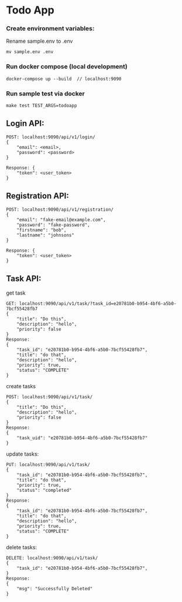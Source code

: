 # Todo App

### Create environment variables:

Rename sample.env to .env

```
mv sample.env .env
```

### Run docker compose (local development)

```
docker-compose up --build  // localhost:9090
```


### Run sample test via docker

```
make test TEST_ARGS=todoapp
```


## Login API:

```
POST: localhost:9090/api/v1/login/
{
    "email": <email>,
    "password": <password>
}

Response: {
    "token": <user_token>
}
```

## Registration API:

```
POST: localhost:9090/api/v1/registration/
{
    "email": "fake-email@example.com",
    "password": "fake-password",
    "firstname": "bob",
    "lastname": "johnsons"
}

Response: {
    "token": <user_token>
}
```


## Task API:

get task

```
GET: localhost:9090/api/v1/task/?task_id=e20781b0-b954-4bf6-a5b0-7bcf55428fb7
{
    "title": "Do this",
    "description": "hello",
    "priority": false
}
Response: 
{
    "task_id": "e20781b0-b954-4bf6-a5b0-7bcf55428fb7",
    "title": "do that",
    "description": "hello",
    "priority": true,
    "status": "COMPLETE"
}
```

create tasks

```
POST: localhost:9090/api/v1/task/
{
    "title": "Do this",
    "description": "hello",
    "priority": false
}
Response: 
{
    "task_uid": "e20781b0-b954-4bf6-a5b0-7bcf55428fb7"
}
```

update tasks:

```
PUT: localhost:9090/api/v1/task/
{
    "task_id": "e20781b0-b954-4bf6-a5b0-7bcf55428fb7",
    "title": "do that",
    "priority": true,
    "status": "completed"
}
Response: 
{
    "task_id": "e20781b0-b954-4bf6-a5b0-7bcf55428fb7",
    "title": "do that",
    "description": "hello",
    "priority": true,
    "status": "COMPLETE"
}
```

delete tasks:

```
DELETE: localhost:9090/api/v1/task/
{
    "task_id": "e20781b0-b954-4bf6-a5b0-7bcf55428fb7",
}
Response: 
{
    "msg": "Successfully Deleted"
}
```

